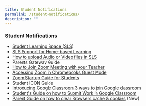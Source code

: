 ```yaml
---
title: Student Notifications
permalink: /student-notifications/
description: ""
---
```

### **Student Notifications**

*   [Student Learning Space (SLS)](https://vle.learning.moe.edu.sg/login)
*   [SLS Support for Home-based Learning](https://staging.dumgjq4ikmf5k.amplifyapp.com/hbl/)
*   [How to upload Audio or Video files in SLS](/files/SLS_How_to_Upload_Audio-Video_Files.pdf)
*   [Parents Gateway Guide](https://staging.dumgjq4ikmf5k.amplifyapp.com/student-notifications/parent-gateway/)
*   [How to Join Zoom Meeting with your Teacher](/files/Guide-to-join-zoom-meeting-with-your-teacher.pdf)
*   [Accessing Zoom in Chromebooks Guest Mode](/files/Accessing-Zoom-in-Chromebooks-Guest-Mode.pdf)
*   [Zoom Startup Guide for Students](https://mayflowerpri.moe.edu.sg/qql/slot/u517/Zoom_Quick%20Startup%20Guide.mp4)
*   [Student ICON Guide](https://staging.dumgjq4ikmf5k.amplifyapp.com/holistic-education/ict/student-icon/)
*   [Introducing Google Classroom 3 ways to join Google classroom](/files/Introduction_Google_Classroom.pdf) 
*   [Student's Guide on how to Submit Work in Google Classroom](/files/google%20classroom.pdf)
*   [Parent Guide on how to clear Browsers cache & cookies](/files/ways%20to%20clear%20your%20web%20browsers.pdf) (New)